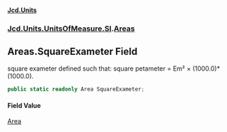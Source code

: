 #### [Jcd.Units](index 'index')
### [Jcd.Units.UnitsOfMeasure.SI](Jcd.Units.UnitsOfMeasure.SI 'Jcd.Units.UnitsOfMeasure.SI').[Areas](Areas 'Jcd.Units.UnitsOfMeasure.SI.Areas')

## Areas.SquareExameter Field

square exameter defined such that: square petameter = Em² × (1000.0)*(1000.0).

```csharp
public static readonly Area SquareExameter;
```

#### Field Value
[Area](Area 'Jcd.Units.UnitTypes.Area')